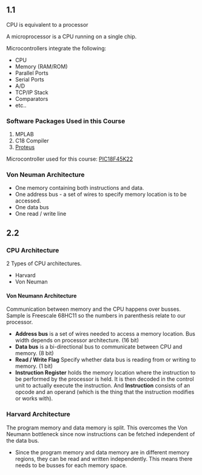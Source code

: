 ## 1.1
CPU is equivalent to a processor

A microprocessor is a CPU running on a single chip.

Microcontrollers integrate the following:
- CPU
- Memory (RAM/ROM)
- Parallel Ports
- Serial Ports
- A/D
- TCP/IP Stack
- Comparators
- etc..
### Software Packages Used in this Course
1. MPLAB
2. C18 Compiler
3. [Proteus](https://www.labcenter.com/simulation/)

Microcontroller used for this course: [PIC18F45K22](https://www.microchip.com/en-us/product/pic18f45k22)
### Von Neuman Architecture 
- One memory containing both instructions and data.
- One address bus - a set of wires to specify memory location is to be accessed.
- One data bus 
- One read / write line 
## 2.2
### CPU Architecture
2 Types of CPU architectures.
- Harvard
- Von Neuman
#### Von Neumann Architecture
Communication between memory and the CPU happens over busses. Sample is Freescale 68HC11 so the numbers in parenthesis relate to our processor.

- **Address bus** is a set of wires needed to access a memory location. Bus width depends on processor architecture. (16 bit)
- **Data bus** is a bi-directional bus to communicate between CPU and memory. (8 bit)
- **Read / Write Flag** Specify whether data bus is reading from or writing to memory. (1 bit)
- **Instruction Register** holds the memory location where the instruction to be performed by the processor is held. It is then decoded in the control unit to actually execute the instruction. And **Instruction** consists of an opcode and an operand (which is the thing that the instruction modifies or works with).

### Harvard Architecture
The program memory and data memory is split. This overcomes the Von Neumann bottleneck since now instructions can be fetched independent of the data bus.

- Since the program memory and data memory are in different memory regions, they can be read and written independently. This means there needs to be busses for each memory space. 
